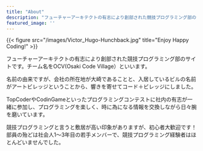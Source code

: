 ```yaml
---
title: "About"
description: "フューチャーアーキテクトの有志により創部された競技プログラミング部のサイトです"
featured_image: ''
---
```

{{< figure src="/images/Victor_Hugo-Hunchback.jpg" title="Enjoy Happy Coding!" >}}

フューチャーアーキテクトの有志により創部された競技プログラミング部のサイトです。チーム名をOCV(Osaki Code Village）といいます。

名前の由来ですが、会社の所在地が大崎であることと、入居しているビルの名前がアートビレッジということから、響きを寄せてコード＋ビレッジにしました。

TopCoderやCodinGameといったプログラミングコンテストに社内の有志が一緒に参加し、プログラミングを楽しく、時に為になる情報を交換しながら日々腕を磨いています。

競技プログラミングと言うと敷居が高い印象がありますが、初心者大歓迎です！
部員の殆どは社会人1～3年目の若手メンバーで、競技プログラミング経験者はほとんどいませんでした。


